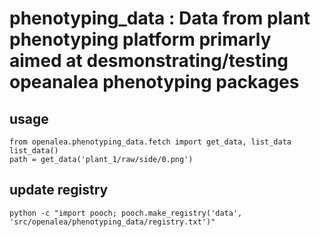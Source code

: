 # phenotyping_data : Data from plant phenotyping platform primarly aimed at desmonstrating/testing opeanalea phenotyping packages


## usage

    from openalea.phenotyping_data.fetch import get_data, list_data
    list_data()
    path = get_data('plant_1/raw/side/0.png')

## update registry
    
    python -c "import pooch; pooch.make_registry('data', 'src/openalea/phenotyping_data/registry.txt')"